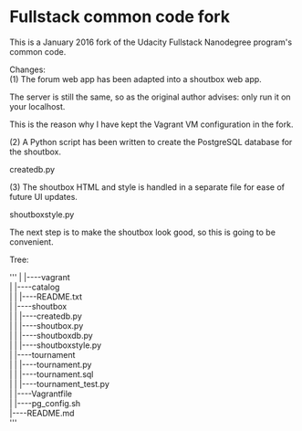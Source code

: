 Fullstack common code fork
=============

This is a January 2016 fork of the Udacity Fullstack Nanodegree program's common code.

Changes:  
(1) The forum web app has been adapted into a shoutbox web app. 

The server is still the same, so as the original author advises: only run it on your localhost.

This is the reason why I have kept the Vagrant VM configuration in the fork. 
	
(2) A Python script has been written to create the PostgreSQL database for the shoutbox.

createdb.py

(3) The shoutbox HTML and style is handled in a separate file for ease of future UI updates.

shoutboxstyle.py

The next step is to make the shoutbox look good, so this is going to be convenient.


Tree:

'''
|
|----vagrant  
|      |----catalog  
|      |      |----README.txt  
|      |----shoutbox  
|      |      |----createdb.py  
|      |      |----shoutbox.py  
|      |      |----shoutboxdb.py  
|      |      |----shoutboxstyle.py  
|      |----tournament  
|      |      |----tournament.py  
|      |      |----tournament.sql  
|      |      |----tournament_test.py  
|      |----Vagrantfile  
|      |----pg_config.sh  
|----README.md  
'''